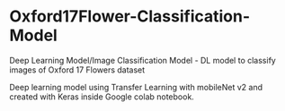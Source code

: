 # Oxford17Flower-Classification-Model
Deep Learning Model/Image Classification Model - DL model to classify images of Oxford 17 Flowers dataset

Deep learning model using Transfer Learning with mobileNet v2 and created with Keras inside Google colab notebook.
